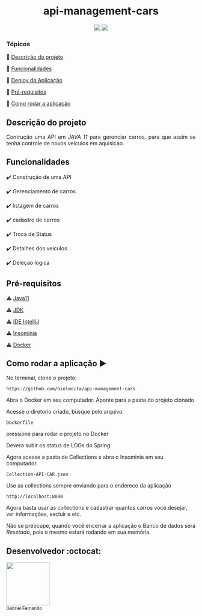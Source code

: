 <h1 align="center">
 api-management-cars
</h1>
<p align="center">
<img src="https://img.shields.io/badge/Java11-red"> <img src="https://img.shields.io/badge/SpringBoot-blue">
</p>

### Tópicos 
:small_blue_diamond: [Descrição do projeto](#descrição-do-projeto)

:small_blue_diamond: [Funcionalidades](#funcionalidades)

:small_blue_diamond: [Deploy da Aplicação](#deploy-da-aplicação-dash)

:small_blue_diamond: [Pré-requisitos](#pré-requisitos)

:small_blue_diamond: [Como rodar a aplicação](#como-rodar-a-aplicação-arrow_forward)

## Descrição do projeto
<p align="justify">
Contrução uma API em <i>JAVA 11</i> para gerenciar carros. para que assim se tenha controle de novos veiculos em aquisicao.
</p>

## Funcionalidades

:heavy_check_mark: Construção de uma API 

:heavy_check_mark: Gerenciamento de carros

:heavy_check_mark: listagem de carros 

:heavy_check_mark: cadastro de carros

:heavy_check_mark: Troca de Status

:heavy_check_mark: Detalhes dos veiculos

:heavy_check_mark: Deleçao logica

## Pré-requisitos

:warning: [Java11](https://www.oracle.com/br/java/technologies/javase/jdk11-archive-downloads.html)

:warning: [JDK](https://jdk.java.net/11/)

:warning: [IDE IntelliJ](https://www.jetbrains.com/idea/download/)

:warning: [Insominia](https://insomnia.rest/download)

:warning: [Docker](https://www.docker.com/products/docker-desktop/)


## Como rodar a aplicação :arrow_forward:

No terminal, clone o projeto: 

```
https://github.com/bielmoita/api-management-cars
```

Abra o Docker em seu computador.
Aponte para a pasta do projeto clonado

Acesse o diretorio criado, busque pelo arquivo: 
```
Dockerfile
```
pressione para rodar o projeto no Docker

Devera subir os status de LOGs do Spring.

Agora acesse a pasta de Collections e abra o Insominia em seu computador.
```
Collection-API-CAR.json
```

Use as collections sempre enviando para o endereco da aplicação
```
http://localhost:8080
```
Agora basta usar as collections e cadastrar quantos carros voce desejar, ver informações, excluir e etc.


Não se preocupe, quando você encerrar a aplicação o Banco de dados será <i>Resetado</i>, pois o mesmo estará rodando em sua memória. 

## Desenvolvedor :octocat:
[<img src="https://avatars2.githubusercontent.com/u/49874403?s=400&u=732c2387f6b14597528e693927cd5af874c144d4&v=4" width=115><br><sub>Gabriel Fernando</sub>](https://www.linkedin.com/in/gabriel-fernando-mcsilva/) 

